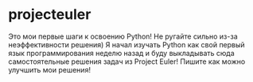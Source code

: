 # projecteuler
Это мои первые шаги к освоению Python! Не ругайте сильно из-за неэффективности решения) Я начал изучать Python как свой первый язык программирования неделю назад и буду выкладывать сюда самостоятельные решения задач из Project Euler!
Пишите как можно улучшить мои решения!
